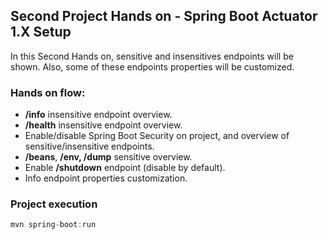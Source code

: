<h2>Second Project Hands on - Spring Boot Actuator 1.X Setup</h2>

In this Second Hands on, sensitive and insensitives endpoints will be shown. Also, some of these endpoints properties will be customized.


<h3> Hands on flow:</h3>

* **/info** insensitive endpoint overview.
* **/health** insensitive endpoint overview.
* Enable/disable Spring Boot Security on project, and overview of sensitive/insensitive endpoints.
* **/beans**, **/env, /dump** sensitive overview.
* Enable **/shutdown** endpoint (disable by default).
* Info endpoint properties customization.

<h3>Project execution</h3>

````java
mvn spring-boot:run 
````

